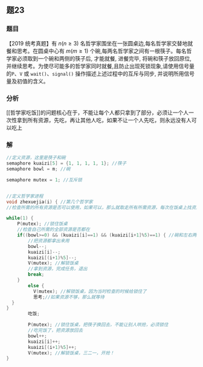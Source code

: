 ## 题23
### 题目
【2019 统考真题】有 $n\left( {n \geq  3}\right)$ 名哲学家围坐在一张圆桌边,每名哲学家交替地就餐和思考。在圆桌中心有 $m\left( {m \geq  1}\right)$ 个碗,每两名哲学家之间有一根筷子。每名哲学家必须取到一个碗和两侧的筷子后, 才能就餐, 进餐完毕, 将碗和筷子放回原位, 并继续思考。为使尽可能多的哲学家同时就餐,且防止出现死锁现象,请使用信号量的`P`、`V` 或 `wait()`、`signal()` 操作描述上述过程中的互斥与同步, 并说明所用信号量及初值的含义。
### 分析
[[哲学家吃饭]]的问题核心在于，不能让每个人都只拿到了部分，必须让一个人一次性拿到所有资源，先吃，再让其他人吃，如果不让一个人先吃，则永远没有人可以吃上
### 解
```c
//定义资源，这里是筷子和碗
semaphore kuaizi[5] = {1, 1, 1, 1, 1}; //筷子
semaphore bowl = m; //碗

semaphore mutex = 1; //互斥锁


//定义哲学家进程
void zhexuejia(i) { //第几个哲学家
//检查所需的所有资源是否可以使用，如果可以，那么就取走所有所需资源，每次在饭桌上找资源的时候，锁住饭桌

while(1) {
	P(mutex); //锁住饭桌
	//检查自己所需的全部资源是否都在
	if((bowl>=0) && (kuaizi[i]==1) && (kuaizi[i+1]%5)==1) { //碗和左右两边的筷子都可以拿
		//把资源都拿出来用
		bowl--;
		kuaizi[i]--;
		kuaizi[(i+1)%5]--;
		V(mutex); //解锁饭桌
		//拿到资源，完成任务，退出
		break;
	}
		else {
		  V(mutex); //解锁饭桌，因为当时检查的时候给锁住了
		  思考;//如果资源不够，那么就等待
  }
}
		吃饭;

		P(mutex); //锁住饭桌，把筷子换回去，不能让别人哄抢，必须锁住
		//吃完饭了，把资源放回去
		bowl++;
		kuaizi[i]++;
		kuaizi[(i+1)%5]++;
		V(mutex); //解锁饭桌，三二一，开抢！
}
```
